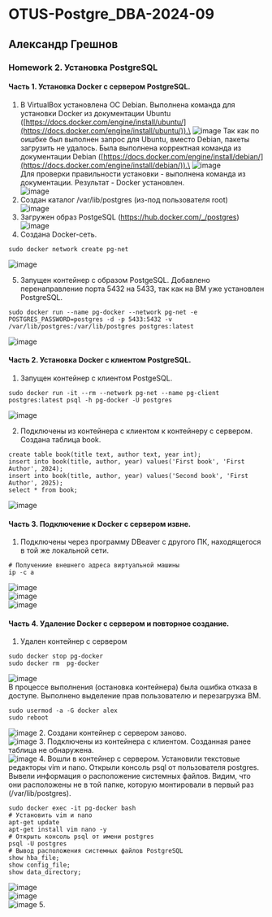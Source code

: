 # OTUS-Postgre_DBA-2024-09
## Александр Грешнов

### Homework 2. Установка PostgreSQL

#### Часть 1. Установка Docker с сервером PostgreSQL.
1. В VirtualBox установлена ОС Debian. Выполнена команда для установки Docker из документации Ubuntu ([https://docs.docker.com/engine/install/ubuntu/](https://docs.docker.com/engine/install/ubuntu/)).\
![image](https://github.com/user-attachments/assets/b27beeb8-6d29-49da-872f-36a00f02e1a5)
Так как по оишбке был выполнен запрос для Ubuntu, вместо Debian, пакеты загрузить не удалось. Была выполнена корректная команда из документации Debian ([https://docs.docker.com/engine/install/debian/](https://docs.docker.com/engine/install/debian/)).\
![image](https://github.com/user-attachments/assets/aab8972e-ca95-417c-987b-714c44913587)\
Для проверки правильности установки - выполнена команда из документации. Результат - Docker установлен.\
![image](https://github.com/user-attachments/assets/d19696db-dc9a-4946-93b7-f39aec61631b)
2. Создан каталог /var/lib/postgres (из-под пользователя root)\
   ![image](https://github.com/user-attachments/assets/2a58e3b3-457e-4e79-9113-cb5f6cd608b7)
3. Загружен образ PostgeSQL (https://hub.docker.com/_/postgres)\
   ![image](https://github.com/user-attachments/assets/444e153a-77df-4895-aab1-6d3076c582fb)
4. Создана Docker-сеть. 
```
sudo docker network create pg-net
```
   ![image](https://github.com/user-attachments/assets/9780c546-f6ce-467e-bc4e-c00ba3d9a427)

5. Запущен контейнер с образом PostgeSQL. Добавлено перенаправление порта 5432 на 5433, так как на ВМ уже установлен PostgreSQL.
```
sudo docker run --name pg-docker --network pg-net -e POSTGRES_PASSWORD=postgres -d -p 5433:5432 -v /var/lib/postgres:/var/lib/postgres postgres:latest
```
![image](https://github.com/user-attachments/assets/ba47a840-0ece-4cc5-9edd-63aeb5764492)

#### Часть 2. Установка Docker с клиентом PostgreSQL.
1. Запущен контейнер с клиентом PostgeSQL.
```
sudo docker run -it --rm --network pg-net --name pg-client postgres:latest psql -h pg-docker -U postgres
```
![image](https://github.com/user-attachments/assets/b5a9a6dc-b178-42f6-b88e-76ee0c938a1c)

2. Подключены из контейнера с клиентом к контейнеру с сервером. Создана таблица book.
```
create table book(title text, author text, year int);
insert into book(title, author, year) values('First book', 'First Author', 2024);
insert into book(title, author, year) values('Second book', 'First Author', 2025);
select * from book;
```
![image](https://github.com/user-attachments/assets/93b21670-b052-4419-8f1e-bba035714d95)
#### Часть 3. Подключение к Docker с сервером извне.
1. Подключены через программу DBeaver с другого ПК, находящегося в той же локальной сети.
```
# Получениие внешнего адреса виртуальной машины
ip -c a
```
![image](https://github.com/user-attachments/assets/49d08d1a-0c0e-4c3f-b474-074206a5c48e)\
![image](https://github.com/user-attachments/assets/9c777f9a-2ce6-4c86-af03-dc13c08450f9)\
![image](https://github.com/user-attachments/assets/ee554d0c-7f3b-4f27-b3bc-bf943ea4e482)

#### Часть 4. Удаление Docker с сервером и повторное создание.
1. Удален контейнер с сервером
```
sudo docker stop pg-docker
sudo docker rm  pg-docker
```
![image](https://github.com/user-attachments/assets/410ae12a-57a9-40d2-804b-df5b7a0938ff)\
В процессе выполнения (остановка контейнера) была ошибка отказа в доступе. Выполнено выделение прав пользователю и перезагрузка ВМ.
```
sudo usermod -a -G docker alex
sudo reboot
```
![image](https://github.com/user-attachments/assets/1943d7d0-45ac-451c-8de0-7eca5f4f5a8c)
2. Создани контейнер с сервером заново.\
![image](https://github.com/user-attachments/assets/2e4a11f1-0e73-4a08-b9ac-a0df85fa725a)
3. Подключены из контейнера с клиентом. Созданная ранее таблица не обнаружена.\
![image](https://github.com/user-attachments/assets/806b8378-8852-41bc-b036-63031106b596)
4. Вошли в контейнер с сервером. Установили текстовые редакторы vim и nano. Открыли консоль psql от пользователя postgres. Вывели информация о расположение системных файлов. Видим, что они расположены не в той папке, которую монтировали в первый раз (/var/lib/postgres).
```
sudo docker exec -it pg-docker bash
# Установить vim и nano
apt-get update
apt-get install vim nano -y
# Открыть консоль psql от имени postgres
psql -U postgres
# Вывод расположения системных файлов PostgreSQL
show hba_file;
show config_file;
show data_directory;
```
![image](https://github.com/user-attachments/assets/c84fe189-5c8a-4ff8-8baf-54b9d8c3e0d0)\
![image](https://github.com/user-attachments/assets/a46c1874-4ba9-4492-af04-8f813a41e35f)\
![image](https://github.com/user-attachments/assets/59e196ad-f017-479e-a587-4975607c5994)
5. 








